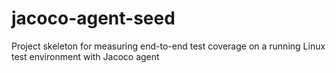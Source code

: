 # jacoco-agent-seed
Project skeleton for measuring end-to-end test coverage on a running Linux test environment with Jacoco agent
